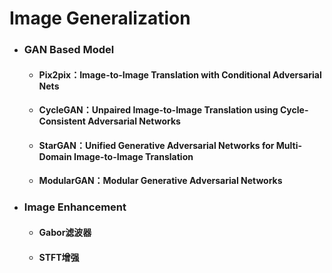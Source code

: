 # Image Generalization

 - ### GAN Based Model

     - #### Pix2pix：Image-to-Image Translation with Conditional Adversarial Nets

     - #### CycleGAN：Unpaired Image-to-Image Translation using Cycle-Consistent Adversarial Networks

     - #### StarGAN：Unified Generative Adversarial Networks for Multi-Domain Image-to-Image Translation

     - #### ModularGAN：Modular Generative Adversarial Networks

 - ### Image Enhancement

     - #### Gabor滤波器

     - #### STFT增强

